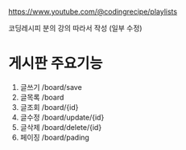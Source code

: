 https://www.youtube.com/@codingrecipe/playlists

코딩레시피 분의 강의 따라서 작성
(일부 수정)

# 게시판 주요기능
1. 글쓰기   /board/save
2. 글목록   /board
3. 글조회   /board/{id}
4. 글수정   /board/update/{id}
5. 글삭제   /board/delete/{id}
6. 페이징   /board/pading
